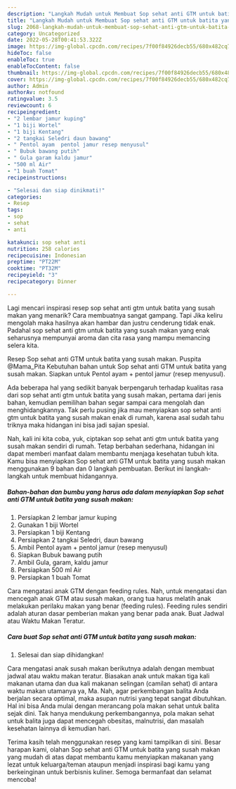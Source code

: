 ```yaml
---
description: "Langkah Mudah untuk Membuat Sop sehat anti GTM untuk batita yang susah makan Menu Buka Puas"
title: "Langkah Mudah untuk Membuat Sop sehat anti GTM untuk batita yang susah makan Menu Buka Puas"
slug: 2068-langkah-mudah-untuk-membuat-sop-sehat-anti-gtm-untuk-batita-yang-susah-makan-menu-buka-puas
category: Uncategorized
date: 2022-05-28T00:41:53.322Z
image: https://img-global.cpcdn.com/recipes/7f00f84926decb55/680x482cq70/sop-sehat-anti-gtm-untuk-batita-yang-susah-makan-foto-resep-utama.jpg
hideToc: false
enableToc: true
enableTocContent: false
thumbnail: https://img-global.cpcdn.com/recipes/7f00f84926decb55/680x482cq70/sop-sehat-anti-gtm-untuk-batita-yang-susah-makan-foto-resep-utama.jpg
cover: https://img-global.cpcdn.com/recipes/7f00f84926decb55/680x482cq70/sop-sehat-anti-gtm-untuk-batita-yang-susah-makan-foto-resep-utama.jpg
author: Admin
authorAv: notfound
ratingvalue: 3.5
reviewcount: 6
recipeingredient:
- "2 lembar jamur kuping"
- "1 biji Wortel"
- "1 biji Kentang"
- "2 tangkai Seledri daun bawang"
- " Pentol ayam  pentol jamur resep menyusul"
- " Bubuk bawang putih"
- " Gula garam kaldu jamur"
- "500 ml Air"
- "1 buah Tomat"
recipeinstructions:

- "Selesai dan siap dinikmati!"
categories:
- Resep
tags:
- sop
- sehat
- anti

katakunci: sop sehat anti 
nutrition: 258 calories
recipecuisine: Indonesian
preptime: "PT22M"
cooktime: "PT32M"
recipeyield: "3"
recipecategory: Dinner

---
```



Lagi mencari inspirasi resep sop sehat anti gtm untuk batita yang susah makan yang menarik? Cara membuatnya sangat gampang. Tapi Jika keliru mengolah maka hasilnya akan hambar dan justru cenderung tidak enak. Padahal sop sehat anti gtm untuk batita yang susah makan yang enak seharusnya mempunyai aroma dan cita rasa yang mampu memancing selera kita.


Resep Sop sehat anti GTM untuk batita yang susah makan. Puspita @Mama_Pita Kebutuhan bahan untuk Sop sehat anti GTM untuk batita yang susah makan. Siapkan untuk Pentol ayam + pentol jamur (resep menyusul).

Ada beberapa hal yang sedikit banyak berpengaruh terhadap kualitas rasa dari sop sehat anti gtm untuk batita yang susah makan, pertama dari jenis bahan, kemudian pemilihan bahan segar sampai cara mengolah dan menghidangkannya. Tak perlu pusing jika mau menyiapkan sop sehat anti gtm untuk batita yang susah makan enak di rumah, karena asal sudah tahu triknya maka hidangan ini bisa jadi sajian spesial.


Nah, kali ini kita coba, yuk, ciptakan sop sehat anti gtm untuk batita yang susah makan sendiri di rumah. Tetap berbahan sederhana, hidangan ini dapat memberi manfaat dalam membantu menjaga kesehatan tubuh kita. Kamu bisa menyiapkan Sop sehat anti GTM untuk batita yang susah makan menggunakan 9 bahan dan 0 langkah pembuatan. Berikut ini langkah-langkah untuk membuat hidangannya.

<!--inarticleads1-->

##### Bahan-bahan dan bumbu yang harus ada dalam menyiapkan Sop sehat anti GTM untuk batita yang susah makan:

1. Persiapkan 2 lembar jamur kuping
1. Gunakan 1 biji Wortel
1. Persiapkan 1 biji Kentang
1. Persiapkan 2 tangkai Seledri, daun bawang
1. Ambil  Pentol ayam + pentol jamur (resep menyusul)
1. Siapkan  Bubuk bawang putih
1. Ambil  Gula, garam, kaldu jamur
1. Persiapkan 500 ml Air
1. Persiapkan 1 buah Tomat


Cara mengatasi anak GTM dengan feeding rules. Nah, untuk mengatasi dan mencegah anak GTM atau susah makan, orang tua harus melatih anak melakukan perilaku makan yang benar (feeding rules). Feeding rules sendiri adalah aturan dasar pemberian makan yang benar pada anak. Buat Jadwal atau Waktu Makan Teratur. 

<!--inarticleads2-->

##### Cara buat Sop sehat anti GTM untuk batita yang susah makan:


1. Selesai dan siap dihidangkan!

Cara mengatasi anak susah makan berikutnya adalah dengan membuat jadwal atau waktu makan teratur. Biasakan anak untuk makan tiga kali makanan utama dan dua kali makanan selingan (camilan sehat) di antara waktu makan utamanya ya, Ma. Nah, agar perkembangan balita Anda berjalan secara optimal, maka asupan nutrisi yang tepat sangat dibutuhkan. Hal ini bisa Anda mulai dengan merancang pola makan sehat untuk balita sejak dini. Tak hanya mendukung perkembangannya, pola makan sehat untuk balita juga dapat mencegah obesitas, malnutrisi, dan masalah kesehatan lainnya di kemudian hari. 

Terima kasih telah menggunakan resep yang kami tampilkan di sini. Besar harapan kami, olahan Sop sehat anti GTM untuk batita yang susah makan yang mudah di atas dapat membantu kamu menyiapkan makanan yang lezat untuk keluarga/teman ataupun menjadi inspirasi bagi kamu yang berkeinginan untuk berbisnis kuliner. Semoga bermanfaat dan selamat mencoba!
